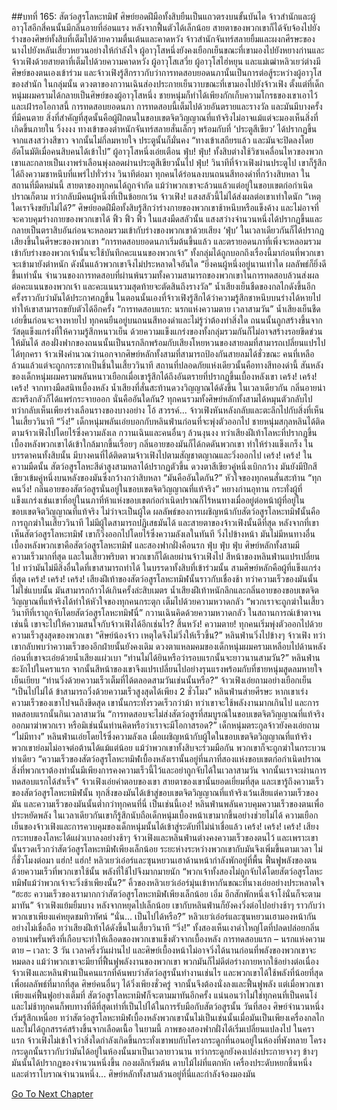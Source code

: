 ##บทที่ 165: สัตว์อสูรโลหะทมิฬ
ศิษย์ยอดฝีมือทั้งสิบยืนเป็นแถวตรงบนขั้นบันได จ้าวสำนักและผู้อาวุโสอีกสี่คนนั้นมีกลิ่นอายที่อ่อนแรง หลังจากฟื้นตัวได้เล็กน้อย สายตาของพวกเขาก็ได้จับจ้องไปยังร่างของศิษย์ทั้งสิบที่เต็มไปด้วยความตื่นเต้นและคาดหวัง
จ้าวสำนักจันทร์สลายยิ้มและผงกศีรษะของนางไปยังหลันเสี่ยวหยวนอย่างให้กำลังใจ ผู้อาวุโสหนึ่งยังคงเยือกเย็นขณะที่เขามองไปยังหยางก่านและจ้าวเฟิงด้วยสายตาที่เต็มไปด้วยความคาดหวัง ผู้อาวุโสเสวี่ย ผู้อาวุโสไฮ่หยุน และแม่เฒ่าหลิวเยว่ต่างมีศิษย์ของตนเองเข้าร่วม และจ้าวเฟิงรู้สึกราวกับว่าการทดสอบยอดนภานั้นเป็นการต่อสู้ระหว่างผู้อาวุโสของสำนัก
ในกลุ่มนั้น ดวงตาของกวานเฉินส่องประกายเย็นวาบขณะที่เขามองไปยังจ้าวเฟิง ตั้งแต่ที่เด็กหนุ่มผมครามได้กลายเป็นศิษย์ของผู้อาวุโสหนึ่ง ชายหนุ่มก็ทำได้เพียงกักเก็บความโกรธของเขาเอาไว้ และเฝ้ารอโอกาสนี้ การทดสอบยอดนภา
การทดสอบนี้เต็มไปด้วยอันตรายและรางวัล และมันมีบางครั้งที่มีคนตาย สิ่งที่สำคัญที่สุดนั้นคือผู้ฝึกตนในขอบเขตจิตวิญญาณที่แท้จริงไม่อาจแม้แต่จะมองเห็นสิ่งที่เกิดขึ้นภายใน
วิ้งงงง
ทางเข้าของตำหนักจันทร์สลายสั่นเล็กๆ พร้อมกับที่ ‘ประตูสีเขียว’ ได้ปรากฏขึ้นจากแสงสว่างสีขาว จากนั้นไม่กี่ลมหายใจ ประตูนั้นก็มั่นคง
“ทางเข้าเสถียรแล้ว และมันจะปิดลงโดยอัตโนมัติเมื่อคนสิบคนได้เข้าไป” ผู้อาวุโสหนึ่งเอ่ยเตือน
ฟุ่บ! ฟุ่บ!
ทั้งสิบต่างใช้วิชาเคลื่อนไหวของพวกเขาและกลายเป็นเงาพร่าเลือนพุ่งลอดผ่านประตูสีเขียวนั้นไป
ฟุ่บ!
วินาทีที่จ้าวเฟิงผ่านประตูไป เขาก็รู้สึกได้ถึงความชาหนึบที่แพร่ไปทั่วร่าง
วินาทีต่อมา
ทุกคนได้ร่อนลงบนถนนสีทองดำที่กว้างสิบหลา ในสถานที่มืดหม่นนี้ สายตาของทุกคนได้ถูกจำกัด แม้ว่าพวกเขาจะล้วนแล้วแต่อยู่ในขอบเขตก่อกำเนิดปราณก็ตาม
ทว่ากลับมีคนผู้หนึ่งที่เป็นข้อยกเว้น จ้าวเฟิง!
แสงสลัวนี้ไม่ได้ส่งผลต่อเขาเท่าใดนัก
“เหตุใดเราจึงขยับไม่ได้?”
ศิษย์ยอดฝีมือทั้งสิบรู้สึกว่าร่างกายของพวกเขาช้าหนึบหรือแข็งค้าง และไม่อาจที่จะควบคุมร่างกายของพวกเขาได้
ฟิ้ว ฟิ้ว ฟิ้ว
ในแสงมืดสลัวนั้น แสงสว่างจำนวนหนึ่งได้ปรากฏขึ้นและกลายเป็นตราสิบอันก่อนจะหลอมรวมเข้ากับร่างของพวกเขาด้วยเสียง ‘ฟุ่บ’
ในเวลาเดียวกันก็ได้ปรากฏเสียงขึ้นในศีรษะของพวกเขา
“การทดสอบยอดนภาเริ่มต้นขึ้นแล้ว และตรายอดนภาที่เพิ่งจะหลอมรวมเข้ากับร่างของพวกเจ้านั้นจะใช้บันทึกคะแนนของพวกเจ้า”
ทั้งกลุ่มได้ถูกบอกถึงเรื่องนี้มาก่อนที่พวกเขาจะเข้ามายังตำหนัก ดังนั้นแล้วพวกเขาจึงไม่ประหลาดใจอันใด
“ยิ่งคนผู้หนึ่งอยู่นานเท่าใด ผลลัพธ์ก็ยิ่งดีขึ้นเท่านั้น จำนวนของการทดสอบที่ผ่านพ้นรวมทั้งความสามารถของพวกเขาในการทดสอบล้วนส่งผลต่อคะแนนของพวกเจ้า และคะแนนรวมสุดท้ายจะตัดสินถึงรางวัล” น้ำเสียงเย็นชืดของกลไกดังขึ้นอีกครั้งราวกับว่ามันได้ประกาศกฎขึ้น
ในตอนนั้นเองที่จ้าวเฟิงรู้สึกได้ว่าความรู้สึกชาหนึบบนร่างได้หายไป ทำให้เขาสามารถขยับตัวได้อีกครั้ง
“การทดสอบแรก: นรกแห่งความตาย เวลาสามวัน” น้ำเสียงเย็นชืดเอ่ยขึ้นก่อนจะจางหายไป
ทุกคนยืนอยู่บนถนนสีทองดำและไม่รู้ว่าต้องทำสิ่งใด ถนนนั้นถูกสร้างขึ้นจากวัสดุแข็งแกร่งที่ให้ความรู้สึกหนาวเย็น ด้วยความแข็งแกร่งของทั้งกลุ่มรวมกันก็ไม่อาจสร้างรอยขีดข่วนให้มันได้
สองฝั่งฟากของถนนนั้นเป็นนรกลึกพร้อมกับเสียงโหยหวนของสายลมที่สามารถเปลี่ยนแปรไปได้ทุกครา
จ้าวเฟิงคำนวณว่านอกจากศิษย์หลักทั้งสามที่สามารถป้องกันสายลมได้ชั่วขณะ คนที่เหลือล้วนแล้วแต่จะถูกกระชากเป็นชิ้นในเสี้ยววินาที สถานที่ปลอดภัยแห่งเดียวนั้นคือทางสีทองดำนี้
สันหลังของเด็กหนุ่มผมครามพลันหนาวเยือกเมื่อเขารู้สึกได้ถึงอันตรายที่ปรากฏขึ้นเบื้องหลังเขา
เคร้ง! เคร้ง! เคร้ง!
จากทางมืดสนิทเบื้องหลัง น้ำเสียงที่สั่นสะท้านดวงวิญญาณได้ดังขึ้น ในเวลาเดียวกัน กลิ่นอายน่าสะพรึงกลัวก็ได้แพร่กระจายออก
นั่นคืออันใดกัน?
ทุกคนรวมทั้งศิษย์หลักทั้งสามได้หมุนตัวกลับไป ทว่ากลับเห็นเพียงร่างเลือนรางของบางอย่าง
โอ้ สวรรค์...
จ้าวเฟิงหันหลังกลับและตะลึกไปกับสิ่งที่เห็นในเสี้ยววินาที
“วิ่ง!”
เด็กหนุ่มพลันเอ่ยบอกกับหลินฟ่านก่อนที่จะพุ่งตัวออกไป ชายหนุ่มสกุลหลินได้ติดตามจ้าวเฟิงไปโดยไร้ซึ่งความลังเล
กวานเฉินและคนอื่นๆ ล้วนงุนงง ทว่าเสียงฝีเท้าโลหะที่ปรากฏขึ้นเบื้องหลังพวกเขาได้เข้าใกล้มากขึ้นเรื่อยๆ กลิ่นอายของมันก็ได้กดดันพวกเขา ทำให้ร่างแข็งเกร็ง
ในบรรดาคนทั้งสิบนั้น มีบางคนที่ได้ติดตามจ้าวเฟิงไปตามสัญชาตญาณและวิ่งออกไป
เคร้ง! เคร้ง!
ในความมืดนั้น สัตว์อสูรโลหะสีดำสูงสามหลาได้ปรากฏตัวขึ้น ดวงตาสีเขียวคู่หนึ่งเบิกกว้าง มันยังมีปีกสีเขียวเข้มคู่หนึ่งบนหลังของมันซึ่งกว้างกว่าสิบหลา
“มันคืออันใดกัน?”
หัวใจของทุกคนสั่นสะท้าน
“ทุกคนวิ่ง! กลิ่นอายของสัตว์อสูรนั่นอยู่ในขอบเขตจิตวิญญาณที่แท้จริง” หยางก่านอุทาน
กระทั่งผู้ที่แข็งแกร่งเช่นเขาที่อยู่ในนภาที่ห้าแห่งขอบเขตก่อกำเนิดปราณก็ไร้หนทางเมื่ออยู่ต่อหน้าผู้ที่อยู่ในขอบเขตจิตวิญญาณที่แท้จริง
ไม่ว่าจะเป็นผู้ใด ผลลัพธ์ของการเผชิญหน้ากับสัตว์อสูรโลหะทมิฬนั้นคือการถูกฆ่าในเสี้ยววินาที
ไม่มีผู้ใดสามารถปฏิเสธมันได้ และสายตาของจ้าวเฟิงนั้นดีที่สุด หลังจากที่เขาเห็นสัตว์อสูรโลหะทมิฬ เขาก็วิ่งออกไปโดยไร้ซึ่งความลังเลในทันที
วิ่งไปข้างหน้า
มันไม่มีหนทางอื่น
เบื้องหลังพวกเขาคือสัตว์อสูรโลหะทมิฬ และสองฟากฝั่งคือนรก
ฟุ่บ ฟุ่บ ฟุ่บ
ศิษย์หลักทั้งสามมีความเร็วมากที่สุด และในเสี้ยวพริบตา พวกเขาก็ได้เลยผ่านจ้าวเฟิงไป
สีหน้าของหลินฟ่านแปรเปลี่ยนไป ทว่ามันไม่มีสิ่งอื่นใดที่เขาสามารถทำได้
ในบรรดาทั้งสิบที่เข้าร่วมนั้น สามศิษย์หลักคือผู้ที่แข็งแกร่งที่สุด
เคร้ง! เคร้ง! เคร้ง!
เสียงฝีเท้าของสัตว์อสูรโลหะทมิฬนั้นราวกับเชื่องช้า ทว่าความเร็วของมันนั้นไม่ใช่แบบนั้น มันสามารถก้าวได้เกินครั้งล่ะสิบเมตร
น้ำเสียงฝีเท้าหนักลึกและกลิ่นอายของขอบเขตจิตวิญญาณที่แท้จริงได้ทำให้หัวใจของทุกคนกระตุก เต็มไปด้วยความหวาดกลัว
“พวกเราจะถูกฆ่าในเสี้ยววินาทีที่เราถูกจับโดยสัตว์อสูรโลหะทมิฬนี่” กวานเฉินคิดด้วยความหวาดกลัว
ในสถานการณ์เข้าตาจนเช่นนี้ เขาจะไปให้ความสนใจกับจ้าวเฟิงได้อีกเช่นไร?
สิ้นหวัง! ความตาย!
ทุกคนเริ่มพุ่งตัวออกไปด้วยความเร็วสูงสุดของพวกเขา
“ศิษย์น้องจ้าว เหตุใดจึงไม่วิ่งให้เร็วขึ้น?”
หลินฟ่านวิ่งไปข้างๆ จ้าวเฟิง ทว่าเขากลับพบว่าความเร็วของอีกฝ่ายนั้นยังคงเดิม
ดวงตาแหลมคมของเด็กหนุ่มผมครามเหลือบไปด้านหลังก่อนที่เขาจะเอ่ยด้วยน้ำเสียงแผ่วเบา
“ท่านไม่ได้ยินหรือว่ารอบแรกนั้นจะยาวนานสามวัน?”
หลินฟ่านชะงักไปในคราแรก จากนั้นสีหน้าของเขาจึงแปรเปลี่ยนไปอย่างรุนแรงพร้อมกับที่ชายหนุ่มสูดลมหายใจเย็นเยียบ
“ท่านวิ่งด้วยความเร็วเต็มที่ได้ตลอดสามวันเช่นนั้นหรือ?” จ้าวเฟิงเอ่ยถามอย่างเยือกเย็น
“เป็นไปไม่ได้ ข้าสามารถวิ่งด้วยความเร็วสูงสุดได้เพียง 2 ชั่วโมง” หลินฟ่านส่ายศีรษะ
หากเขาเร่งความเร็วของเขาไปจนถึงขีดสุด เขานั้นกระทั่งรวดเร็วกว่าม้า ทว่าเขาจะใช้พลังงานมากเกินไป และการทดสอบแรกนั้นกินเวลาสามวัน
“การทดสอบจะไม่ส่งสัตว์อสูรที่สมบูรณ์ในขอบเขตจิตวิญญาณที่แท้จริงออกมาฆ่าพวกเรา หรือมิเช่นนั้นท่านคิดหรือว่าเราจะมีโอกาสรอด?” เด็กหนุ่มตระกูลจ้าวยังคงเอ่ยถาม
“ไม่มีทาง” หลินฟ่านเอ่ยโดยไร้ซึ่งความลังเล
เมื่อเผชิญหน้ากับผู้ใดในขอบเขตจิตวิญญาณที่แท้จริง พวกเขาย่อมไม่อาจต่อต้านได้แม้แต่น้อย แม้ว่าพวกเขาทั้งสิบจะร่วมมือกัน พวกเขาก็จะถูกฆ่าในกระบวนท่าเดียว
“ความเร็วของสัตว์อสูรโลหะทมิฬเบื้องหลังเรานั้นอยู่ที่นภาที่สองแห่งขอบเขตก่อกำเนิดปราณ สิ่งที่พวกเราต้องทำนั้นมีเพียงการคงความเร็วนี้ไว้และอย่าถูกจับได้ในเวลาสามวัน จากนั้นเราจะผ่านการทดสอบแรกได้สำเร็จ” จ้าวเฟิงเอ่ยคำตอบของเขา
สายตาของเขานั้นยอดเยี่ยมที่สุด และเขารู้ถึงความเร็วของสัตว์อสูรโลหะทมิฬนั้น
ทุกสิ่งของมันได้เข้าสู่ขอบเขตจิตวิญญาณที่แท้จริงเว้นเสียแต่ความเร็วของมัน และความเร็วของมันนั้นต่ำกว่าทุกคนที่นี่
เป็นเช่นนี้เอง!
หลินฟ่านพลันควบคุมความเร็วของตนเพื่อประหยัดพลัง ในเวลาเดียวกันเขาก็รู้สึกนับถือเด็กหนุ่มเบื้องหน้าเขามากขึ้นอย่างช่วยไม่ได้ ความเยือกเย็นของจ้าวเฟิงและการควบคุมของเด็กหนุ่มนั้นได้เข้าสู่ระดับที่ไม่น่าเชื่อแล้ว
เคร้ง! เคร้ง! เคร้ง!
เสียงกระทบของโลหะได้แผ่วเบาลงอย่างช้าๆ
จ้าวเฟิงและหลินฟ่านต่างคงความเร็วของตนไว้ และเพราะเขานั้นรวดเร็วกว่าสัตว์อสูรโลหะทมิฬเพียงเล็กน้อย ระยะห่างระหว่างพวกเขากับมันจึงเพิ่มขึ้นตามเวลา
ไม่กี่ชั่วโมงต่อมา
แฮ่ก! แฮ่ก!
หลิวเยว่เอ๋อร์และซุนหยวนเฮาด้านหน้ากำลังพักอยู่ที่พื้น ฟื้นฟูพลังของตน ด้วยความเร็วที่พวกเขาใช้นั้น พลังที่ใช้ไปจึงมากมายนัก
“พวกเจ้าทั้งสองไม่ถูกจับได้โดยสัตว์อสูรโลหะทมิฬแม้ว่าพวกเจ้าจะวิ่งช้าเพียงนั้น?”
คิ้วของหลิวเยว่เอ๋อร์มุ่นเข้าหากันขณะที่นางเอ่ยอย่างประหลาดใจ
“ฮะฮะ ความเร็วของเรามากกว่าสัตว์อสูรโลหะทมิฬเพียงเล็กน้อย เอิ่ม อีกสักพักหนึ่งเจ้าโง่นั่นก็จะตามมาทัน” จ้าวเฟิงแย้มยิ้มบาง
หลังจากหยุดไปเล็กน้อย เขากับหลินฟ่านก็ยังคงวิ่งต่อไปอย่างช้าๆ ราวกับว่าพวกเขาเพียงแค่หยุดชมทิวทัศน์
“นั่น... เป็นไปได้หรือ?”
หลิวเยว่เอ๋อร์และซุนหยวนเฮามองหน้ากันอย่างไม่เชื่อถือ ทว่าเสียงฝีเท้าได้ดังขึ้นในเสี้ยววินาที
“วิ่ง!”
ทั้งสองเห็นเงาดำใหญ่โตที่ปลดปล่อยกลิ่นอายน่าพรั่นพรึงที่เกือบจะทำให้เลือดของพวกเขาแข็งตัวจากเบื้องหลัง
การทดสอบแรก – นรกแห่งความตาย – เวลา: 3 วัน
เวลาครึ่งวันผ่านไป และศิษย์เบื้องหน้าไม่อาจวิ่งได้นานก่อนที่พลังของพวกเขาจะหมดลง แม้ว่าพวกเขาจะมียาที่ฟื้นฟูพลังงานของพวกเขา พวกมันก็ไม่ดีต่อร่างกายหากใช้อย่างต่อเนื่อง
จ้าวเฟิงและหลินฟ่านเป็นคนแรกที่ค้นพบว่าสัตว์อสูรนั้นทำงานเช่นไร และพวกเขาได้ใช้พลังที่น้อยที่สุดเพื่อผลลัพธ์ที่มากที่สุด ศิษย์คนอื่นๆ ได้วิ่งเพียงชั่วครู่ จากนั้นจึงต้องนั่งลงและฟื้นฟูพลัง แต่เมื่อพวกเขาเพียงแค่ฟื้นฟูอย่างเต็มที่ สัตว์อสูรโลหะทมิฬก็จะตามมาทันอีกครั้ง
แน่นอนว่าไม่ใช่ทุกคนที่เป็นคนโง่ และไม่ช้าทุกคนก็พบทางที่ดีที่สุดเท่าที่เป็นไปได้ในการรับมือกับสัตว์อสูรนั้น
วันที่สอง
ศิษย์จำนวนหนึ่งเริ่มรู้สึกเหนื่อย ทว่าสัตว์อสูรโลหะทมิฬเบื้องหลังพวกเขานั้นไม่เป็นเช่นนั้นเมื่อมันเป็นเพียงเครื่องกลไกและไม่ได้ถูกสรรค์สร้างขึ้นจากเลือดเนื้อ
ในยามนี้ ภาพของสองฟากฝั่งได้เริ่มเปลี่ยนแปลงไป ในคราแรก จ้าวเฟิงไม่เข้าใจว่าสิ่งใดกำลังเกิดขึ้นกระทั่งเขาพบกับโครงกระดูกที่นอนอยู่ในห้องที่พังทลาย
โครงกระดูกนั้นราวกับว่ามันได้อยู่ในห้องนั้นมาเป็นเวลายาวนาน ทว่ากระดูกยังคงเปล่งประกายจางๆ ข้างๆ มันนั้นได้ปรากฏของจำนวนหนึ่งขึ้น กองผลึกเริ่มต้น ดาบไม้ไผ่ที่แตกหัก เครื่องประดับหยกชิ้นหนึ่ง และตำราโบราณจำนวนหนึ่ง...
ศิษย์หลักทั้งสามล้วนอยู่ที่นี่และกำลังจ้องมองมัน



[Go To Next Chapter]( ./166.md)